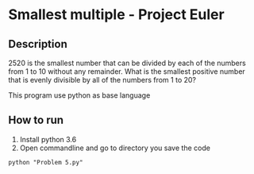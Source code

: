 # Smallest multiple - Project Euler

## Description
2520 is the smallest number that can be divided by each of the numbers from 1 to 10 without any remainder.
What is the smallest positive number that is evenly divisible by all of the numbers from 1 to 20?

This program use python as base language

## How to run
1. Install python 3.6
2. Open commandline and go to directory you save the code
``` 
python "Problem 5.py"
```
